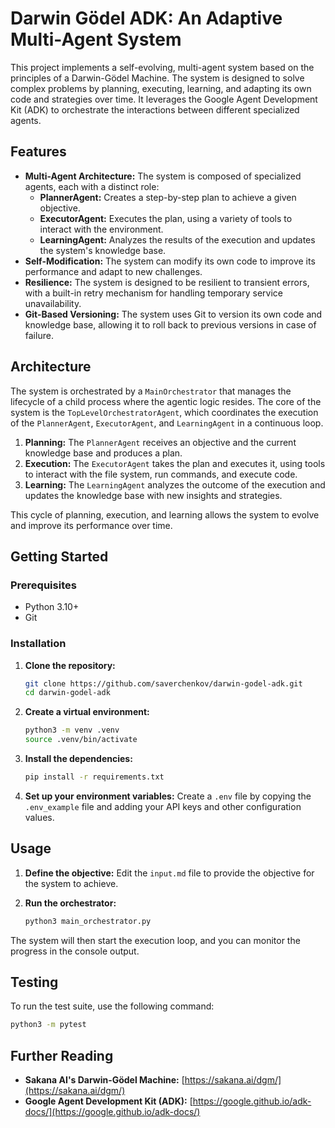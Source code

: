 # Darwin Gödel ADK: An Adaptive Multi-Agent System

This project implements a self-evolving, multi-agent system based on the principles of a Darwin-Gödel Machine. The system is designed to solve complex problems by planning, executing, learning, and adapting its own code and strategies over time. It leverages the Google Agent Development Kit (ADK) to orchestrate the interactions between different specialized agents.

## Features

*   **Multi-Agent Architecture:** The system is composed of specialized agents, each with a distinct role:
    *   **PlannerAgent:** Creates a step-by-step plan to achieve a given objective.
    *   **ExecutorAgent:** Executes the plan, using a variety of tools to interact with the environment.
    *   **LearningAgent:** Analyzes the results of the execution and updates the system's knowledge base.
*   **Self-Modification:** The system can modify its own code to improve its performance and adapt to new challenges.
*   **Resilience:** The system is designed to be resilient to transient errors, with a built-in retry mechanism for handling temporary service unavailability.
*   **Git-Based Versioning:** The system uses Git to version its own code and knowledge base, allowing it to roll back to previous versions in case of failure.

## Architecture

The system is orchestrated by a `MainOrchestrator` that manages the lifecycle of a child process where the agentic logic resides. The core of the system is the `TopLevelOrchestratorAgent`, which coordinates the execution of the `PlannerAgent`, `ExecutorAgent`, and `LearningAgent` in a continuous loop.

1.  **Planning:** The `PlannerAgent` receives an objective and the current knowledge base and produces a plan.
2.  **Execution:** The `ExecutorAgent` takes the plan and executes it, using tools to interact with the file system, run commands, and execute code.
3.  **Learning:** The `LearningAgent` analyzes the outcome of the execution and updates the knowledge base with new insights and strategies.

This cycle of planning, execution, and learning allows the system to evolve and improve its performance over time.

## Getting Started

### Prerequisites

*   Python 3.10+
*   Git

### Installation

1.  **Clone the repository:**
    ```bash
    git clone https://github.com/saverchenkov/darwin-godel-adk.git
    cd darwin-godel-adk
    ```

2.  **Create a virtual environment:**
    ```bash
    python3 -m venv .venv
    source .venv/bin/activate
    ```

3.  **Install the dependencies:**
    ```bash
    pip install -r requirements.txt
    ```

4.  **Set up your environment variables:**
    Create a `.env` file by copying the `.env_example` file and adding your API keys and other configuration values.

## Usage

1.  **Define the objective:**
    Edit the `input.md` file to provide the objective for the system to achieve.

2.  **Run the orchestrator:**
    ```bash
    python3 main_orchestrator.py
    ```

The system will then start the execution loop, and you can monitor the progress in the console output.

## Testing

To run the test suite, use the following command:

```bash
python3 -m pytest
```

## Further Reading

*   **Sakana AI's Darwin-Gödel Machine:** [https://sakana.ai/dgm/](https://sakana.ai/dgm/)
*   **Google Agent Development Kit (ADK):** [https://google.github.io/adk-docs/](https://google.github.io/adk-docs/)